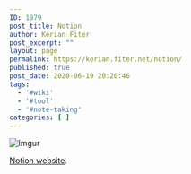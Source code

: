 ```yaml
---
ID: 1979
post_title: Notion
author: Kérian Fiter
post_excerpt: ""
layout: page
permalink: https://kerian.fiter.net/notion/
published: true
post_date: 2020-06-19 20:20:46
tags:
  - '#wiki'
  - '#tool'
  - '#note-taking'
categories: [ ]
---
```


![Imgur](https://i.imgur.com/q06Im2b.png)

[Notion website](https://notion.so).
